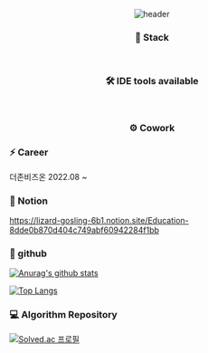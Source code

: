 <div align="center"> 
  
![header](https://capsule-render.vercel.app/api?type=waving&color=gradient&text=%20WooHyeoung%20%20&height=300&fontSize=80)
  
### 🔨 Stack
<p>
 <img src="https://img.shields.io/badge/Java-FF7800?style=flat&logo=React&logoColor=white"/>
  <img src="https://img.shields.io/badge/Spring-6DB33F?style=flat&logo=React&logoColor=white"/>
  <img src="https://img.shields.io/badge/Spring Boot-6DB33F?style=flat&logo=React&logoColor=white"/>
  <img src="https://img.shields.io/badge/Spring Security-6DB33F?style=flat&logo=React&logoColor=white"/>
  <img src="https://img.shields.io/badge/HTML5-E34F26?style=flat&logo=React&logoColor=white"/>
  <img src="https://img.shields.io/badge/CSS3-1572B6?style=flat&logo=React&logoColor=white"/>
  <img src="https://img.shields.io/badge/JavaScript-F7DF1E?style=flat&logo=React&logoColor=white"/>
  <img src="https://img.shields.io/badge/Node.js-339933?style=flat&logo=React&logoColor=white"/>
  <img src="https://img.shields.io/badge/React-61DAFB?style=flat&logo=React&logoColor=white"/>
  <img src="https://img.shields.io/badge/Redux-764ABC?style=flat&logo=React&logoColor=white"/>
  <img src="https://img.shields.io/badge/Oracle-F80000?style=flat&logo=React&logoColor=white"/>
  <img src="https://img.shields.io/badge/MySQL-4479A1?style=flat&logo=React&logoColor=white"/>
  <img src="https://img.shields.io/badge/Amazon EC2-FF9900?style=flat&logo=React&logoColor=white"/>
</p>

### 🛠 IDE tools available
<p>
  <img src="https://img.shields.io/badge/Eclipse IDE-2C2255?style=flat&logo=React&logoColor=white"/>
  <img src="https://img.shields.io/badge/Visual Studio Code-007ACC?style=flat&logo=React&logoColor=white"/>
  <img src="https://img.shields.io/badge/IntelliJ IDEA-000000?style=flat&logo=React&logoColor=white"/>
</p>
  
### ⚙️ Cowork
<p>

</p>  

</div>

### ⚡ Career
더존비즈온 2022.08 ~

### 💬 Notion
https://lizard-gosling-6b1.notion.site/Education-8dde0b870d404c749abf60942284f1bb

### 🌱 github
[![Anurag's github stats](https://github-readme-stats.vercel.app/api?username=woohyeoung&theme=react)](https://github.com/anuraghazra/github-readme-stats)

[![Top Langs](https://github-readme-stats.vercel.app/api/top-langs/?username=woohyeoung&theme=dark&show_icons=true&title_color=DADADA&icon_color=DADADA&layout=compact)](https://github.com/anuraghazra/github-readme-stats)

### 💻 Algorithm Repository 
[![Solved.ac 프로필](http://mazassumnida.wtf/api/v2/generate_badge?boj=xxxz1108)](https://solved.ac/xxxz1108) <br/>


<!--
**woohyeoung/woohyeoung** is a ✨ _special_ ✨ repository because its `README.md` (this file) appears on your GitHub profile.

Here are some ideas to get you started:

- 🔭 I’m currently working on ...
- 🌱 I’m currently learning ...
- 👯 I’m looking to collaborate on ...
- 🤔 I’m looking for help with ...
- 💬 Ask me about ...
- 📫 How to reach me: ...
- 😄 Pronouns: ...
- ⚡ Fun fact: ...
-->
